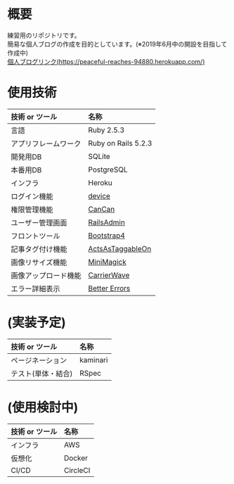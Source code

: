 # 概要
練習用のリポジトリです。  
簡易な個人ブログの作成を目的としています。(※2019年6月中の開設を目指して作成中)  
[個人ブログリンク(https://peaceful-reaches-94880.herokuapp.com/)](https://peaceful-reaches-94880.herokuapp.com/)  

# 使用技術
| 技術 or ツール | 名称 |
|:-------------|:-----|
| 言語 | Ruby 2.5.3 |
| アプリフレームワーク | Ruby on Rails 5.2.3 |
| 開発用DB | SQLite |
| 本番用DB | PostgreSQL |
| インフラ | Heroku |
| ログイン機能 | [device](https://github.com/plataformatec/devise) |
| 権限管理機能 | [CanCan](https://github.com/ryanb/cancan) |
| ユーザー管理画面 | [RailsAdmin](https://github.com/sferik/rails_admin) |
| フロントツール | [Bootstrap4](https://github.com/twbs/bootstrap-rubygem) |
| 記事タグ付け機能 | [ActsAsTaggableOn](https://github.com/mbleigh/acts-as-taggable-on) |
| 画像リサイズ機能 | [MiniMagick](https://github.com/minimagick/minimagick) |
| 画像アップロード機能 | [CarrierWave](https://github.com/carrierwaveuploader/carrierwave) |
| エラー詳細表示 | [Better Errors](https://github.com/BetterErrors/better_errors) |

# (実装予定)
| 技術 or ツール | 名称 |
|:-------------|:-----|
| ページネーション | kaminari |
| テスト(単体・結合) | RSpec |

# (使用検討中)
| 技術 or ツール | 名称 |
|:-------------|:-----|
| インフラ | AWS |
| 仮想化 | Docker |
| CI/CD | CircleCI |
